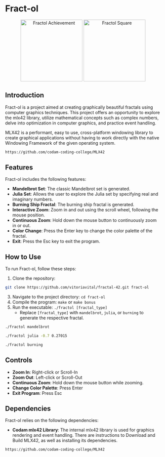 # Fract-ol

<p align="center">
  <img src="https://game.42sp.org.br/static/assets/achievements/fract-olm.png" alt="Fractol Achievement" width="200" height="200">
  <img src="https://res.cloudinary.com/dfjub9qt4/image/upload/v1708631992/fractal_42.png" alt="Fractol Square" width="200" height="200">
</p>

## Introduction
Fract-ol is a project aimed at creating graphically beautiful fractals using computer graphics techniques. This project offers an opportunity to explore the mlx42 library, utilize mathematical concepts such as complex numbers, delve into optimization in computer graphics, and practice event handling. 

MLX42 is a performant, easy to use, cross-platform windowing library to create graphical applications without having to work directly with the native Windowing Framework of the given operating system.
```bash
https://github.com/codam-coding-college/MLX42
```

## Features

Fract-ol includes the following features:

- **Mandelbrot Set**: The classic Mandelbrot set is generated.
- **Julia Set**: Allows the user to explore the Julia set by specifying real and imaginary numbers.
- **Burning Ship Fractal**: The burning ship fractal is generated.
- **Interactive Zoom**: Zoom in and out using the scroll wheel, following the mouse position.
- **Continuous Zoom**: Hold down the mouse button to continuously zoom in or out.
- **Color Change**: Press the Enter key to change the color palette of the fractal.
- **Exit**: Press the Esc key to exit the program.

## How to Use

To run Fract-ol, follow these steps:

1. Clone the repository:
```bash
git clone https://github.com/vitoriavital/fractal-42.git fract-ol
```
3. Navigate to the project directory: `cd fract-ol`
4. Compile the program: `make` or `make bonus`
5. Run the executable: `./fractol [fractal_type]`
   - Replace `[fractal_type]` with `mandelbrot`, `julia`, or `burning` to generate the respective fractal.
```bash
./fractol mandelbrot
```
```bash
./fractol julia -0.7 0.27015 
```
```bash
./fractol burning
```

## Controls

- **Zoom In**: Right-click or Scroll-In
- **Zoom Out**: Left-click or Scroll-Out
- **Continuous Zoom**: Hold down the mouse button while zooming.
- **Change Color Palette**: Press Enter
- **Exit Program**: Press Esc

## Dependencies

Fract-ol relies on the following dependencies:

- **Codam mlx42 Library**: The internal mlx42 library is used for graphics rendering and event handling. There are instructions to Download and Build MLX42, as well as installing its dependencies.
```bash
https://github.com/codam-coding-college/MLX42
```
